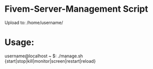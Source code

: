 # Fivem-Server-Management Script
Upload to: 
/home/username/
# Usage: 
username@localhost ~ $: ./manage.sh {start|stop|kill|monitor|screen|restart|reload}
